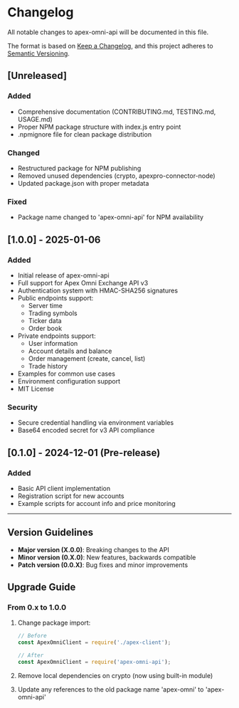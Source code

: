 # Changelog

All notable changes to apex-omni-api will be documented in this file.

The format is based on [Keep a Changelog](https://keepachangelog.com/en/1.0.0/),
and this project adheres to [Semantic Versioning](https://semver.org/spec/v2.0.0.html).

## [Unreleased]

### Added
- Comprehensive documentation (CONTRIBUTING.md, TESTING.md, USAGE.md)
- Proper NPM package structure with index.js entry point
- .npmignore file for clean package distribution

### Changed
- Restructured package for NPM publishing
- Removed unused dependencies (crypto, apexpro-connector-node)
- Updated package.json with proper metadata

### Fixed
- Package name changed to 'apex-omni-api' for NPM availability

## [1.0.0] - 2025-01-06

### Added
- Initial release of apex-omni-api
- Full support for Apex Omni Exchange API v3
- Authentication system with HMAC-SHA256 signatures
- Public endpoints support:
  - Server time
  - Trading symbols
  - Ticker data
  - Order book
- Private endpoints support:
  - User information
  - Account details and balance
  - Order management (create, cancel, list)
  - Trade history
- Examples for common use cases
- Environment configuration support
- MIT License

### Security
- Secure credential handling via environment variables
- Base64 encoded secret for v3 API compliance

## [0.1.0] - 2024-12-01 (Pre-release)

### Added
- Basic API client implementation
- Registration script for new accounts
- Example scripts for account info and price monitoring

---

## Version Guidelines

- **Major version (X.0.0)**: Breaking changes to the API
- **Minor version (0.X.0)**: New features, backwards compatible
- **Patch version (0.0.X)**: Bug fixes and minor improvements

## Upgrade Guide

### From 0.x to 1.0.0

1. Change package import:
   ```javascript
   // Before
   const ApexOmniClient = require('./apex-client');
   
   // After
   const ApexOmniClient = require('apex-omni-api');
   ```

2. Remove local dependencies on crypto (now using built-in module)

3. Update any references to the old package name 'apex-omni' to 'apex-omni-api'